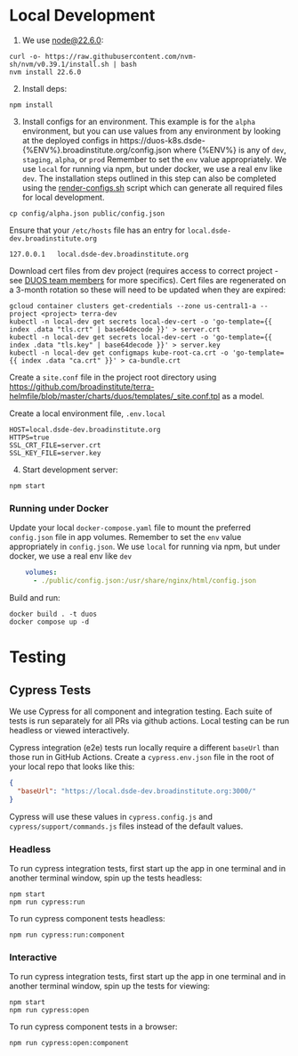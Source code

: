 # Local Development

1. We use [node@22.6.0](https://github.com/nvm-sh/nvm#installing-and-updating):

```
curl -o- https://raw.githubusercontent.com/nvm-sh/nvm/v0.39.1/install.sh | bash
nvm install 22.6.0
```
2. Install deps:

```
npm install
```

3. Install configs for an environment. This example is for the `alpha` environment, but you can use values from any environment by looking at the deployed configs in https://duos-k8s.dsde-{%ENV%}.broadinstitute.org/config.json where {%ENV%} is any of `dev`, `staging`, `alpha`, or `prod` 
Remember to set the `env` value appropriately. We use `local` for running via npm, but under docker, we use a real env like `dev`.
The installation steps outlined in this step can also be completed using the [render-configs.sh](scripts/render-configs.sh) script which can generate all required
files for local development.
```
cp config/alpha.json public/config.json
```

Ensure that your `/etc/hosts` file has an entry for `local.dsde-dev.broadinstitute.org`
```properties
127.0.0.1	local.dsde-dev.broadinstitute.org
```

Download cert files from dev project (requires access to correct project - see [DUOS team members](https://github.com/orgs/DataBiosphere/teams/duos) for more specifics). Cert files are regenerated on a 3-month rotation so these will need to be updated when they are expired:
```shell
gcloud container clusters get-credentials --zone us-central1-a --project <project> terra-dev
kubectl -n local-dev get secrets local-dev-cert -o 'go-template={{ index .data "tls.crt" | base64decode }}' > server.crt
kubectl -n local-dev get secrets local-dev-cert -o 'go-template={{ index .data "tls.key" | base64decode }}' > server.key
kubectl -n local-dev get configmaps kube-root-ca.crt -o 'go-template={{ index .data "ca.crt" }}' > ca-bundle.crt
```

Create a `site.conf` file in the project root directory using https://github.com/broadinstitute/terra-helmfile/blob/master/charts/duos/templates/_site.conf.tpl as a model. 

Create a local environment file, `.env.local`
```properties
HOST=local.dsde-dev.broadinstitute.org
HTTPS=true
SSL_CRT_FILE=server.crt
SSL_KEY_FILE=server.key
```

4. Start development server:

```shell
npm start
```
### Running under Docker

Update your local `docker-compose.yaml` file to mount the preferred `config.json` file in app volumes.
Remember to set the `env` value appropriately in `config.json`. We use `local` for running via npm, but under docker, we use a real env like `dev`

```yaml
    volumes:
      - ./public/config.json:/usr/share/nginx/html/config.json
``` 

Build and run:

```shell
docker build . -t duos
docker compose up -d
```

# Testing

## Cypress Tests

We use Cypress for all component and integration testing. Each suite
of tests is run separately for all PRs via github actions. Local
testing can be run headless or viewed interactively.

Cypress integration (e2e) tests run locally require a different `baseUrl` than those
run in GitHub Actions. Create a `cypress.env.json` file in the root of your
local repo that looks like this:
```json
{
  "baseUrl": "https://local.dsde-dev.broadinstitute.org:3000/"
}
```
Cypress will use these values in `cypress.config.js` and `cypress/support/commands.js`
files instead of the default values.

### Headless
To run cypress integration tests, first start up the app in one terminal
and in another terminal window, spin up the tests headless:

```shell
npm start
npm run cypress:run
```

To run cypress component tests headless:

```shell
npm run cypress:run:component
```

### Interactive
To run cypress integration tests, first start up the app in one terminal
and in another terminal window, spin up the tests for viewing:

```shell
npm start
npm run cypress:open
```

To run cypress component tests in a browser:

```shell
npm run cypress:open:component
```
 
